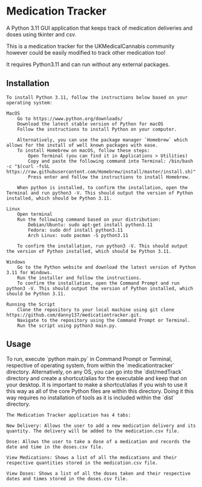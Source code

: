 <h1>Medication Tracker</h1>

A Python 3.11 GUI application that keeps track of medication deliveries and doses using tkinter and csv.

This is a medication tracker for the UKMedicalCannabis community however could be easily modified to track other medication too!

It requires Python3.11 and can run without any external packages.


<h2>Installation</h2>

	To install Python 3.11, follow the instructions below based on your operating system:

	MacOS
		Go to https://www.python.org/downloads/
		Download the latest stable version of Python for macOS
		Follow the instructions to install Python on your computer.

		Alternatively, you can use the package manager `Homebrew` which allows for the install of well known packages with ease.
		To install Homebrew on macOS, follow these steps:
			Open Terminal (you can find it in Applications > Utilities)
			Copy and paste the following command into Terminal: /bin/bash -c "$(curl -fsSL https://raw.githubusercontent.com/Homebrew/install/master/install.sh)"
			Press enter and follow the instructions to install Homebrew.
		
		When python is installed, to confirm the installation, open the Terminal and run python3 -V. This should output the version of Python installed, which should be Python 3.11.

	Linux
		Open terminal
		Run the following command based on your distribution:
			Debian/Ubuntu: sudo apt-get install python3.11
			Fedora: sudo dnf install python3.11
			Arch Linux: sudo pacman -S python3.11
			
		To confirm the installation, run python3 -V. This should output the version of Python installed, which should be Python 3.11.

	Windows
		Go to the Python website and download the latest version of Python 3.11 for Windows.
		Run the installer and follow the instructions.
		To confirm the installation, open the Command Prompt and run python3 -V. This should output the version of Python installed, which should be Python 3.11.

	Running the Script
		Clone the repository to your local machine using git clone https://github.com/danny137/medicationtracker.git.
		Navigate to the repository using the Command Prompt or Terminal.
		Run the script using python3 main.py.

<h2>Usage</h2>
	To run, execute `python main.py` in Command Prompt or Terminal, respective of operating system, from within the `medicationtracker` directory. Alternatively, on any OS, you can go into the `dist/medTrack` directory and create a shortcut/alias for the executable and keep that on your desktop. It is important to make a shortcut/alias if you wish to use it this way as all of the core Python files are within this directory. Doing it this way requires no installation of tools as it is included within the `dist` directory.
	
	The Medication Tracker application has 4 tabs:
	
	New Delivery: Allows the user to add a new medication delivery and its quantity. The delivery will be added to the medication.csv file.
	
	Dose: Allows the user to take a dose of a medication and records the date and time in the doses.csv file.
	
	View Medications: Shows a list of all the medications and their respective quantities stored in the medication.csv file.
	
	View Doses: Shows a list of all the doses taken and their respective dates and times stored in the doses.csv file.
	
